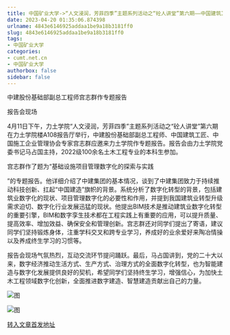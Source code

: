 ```yaml
---
title: 中国矿业大学->“人文浸润，芳菲四季”主题系列活动之“砼人讲堂”第六期——中国建筑工匠走进力土学院 | cumt.net.cn
date: 2023-04-20 01:35:06.874398
urlname: 4843e6146925addaa1be9a18b3181ff0
slug: 4843e6146925addaa1be9a18b3181ff0
tags: 
- 中国矿业大学
categories:
- cumt.net.cn
- 中国矿业大学
authorbox: false
sidebar: false
---
```

中建股份基础部副总工程师宫志群作专题报告

报告会现场

4月11日下午，力土学院“人文浸润，芳菲四季”主题系列活动之“砼人讲堂”第六期在力土学院楼A108报告厅举行，中建股份基础部副总工程师、中国建筑工匠、中国施工企业管理协会专家宫志群应邀来力土学院作专题报告。报告会由力土学院党委书记马占国主持，2022级100余名土木工程专业的本科生参加。

宫志群作了题为“基础设施项目管理数字化的探索与实践
<!--more-->
”的专题报告。他详细介绍了中建集团的基本情况，谈到了中建集团致力于持续推动科技创新、扛起“中国建造”旗帜的背景。系统分析了数字化转型的背景，包括建筑业数字化的现状、项目管理数字化的必要性和作用，并提到我国建筑业转型升级需求迫切、数字化行业发展迅猛的现状。他提出BIM技术是推动建筑业数字化转型的重要引擎，BIM和数字孪生技术都在工程实践上有重要的应用，可以提升质量、提高效率、增加效益、确保安全和管理创新。宫志群还对同学们提出了寄语，建议同学们坚持锻炼身体，注重学科交叉和跨专业学习，养成好的业余爱好来陶冶情操以及养成终生学习的习惯等。

报告会现场气氛热烈，互动交流环节提问踊跃。最后，马占国讲到，党的二十大以来，数字经济推动生活方式、生产方式、治理方式的全面数字化转型，也为智能建造与数字化发展提供良好的契机，希望同学们坚持终生学习，增强信心，为加快土木工程领域数字化创新，全面推进数字建造、智慧建造贡献出自己的力量。

![图](https://xwzx.cumt.edu.cn/_upload/article/images/f3/22/ca4f7ccc47eb883ea9b816866e4d/286cd3e3-7b75-4fd8-b6fd-2ff952bed180.jpg)

![图](https://xwzx.cumt.edu.cn/_upload/article/images/f3/22/ca4f7ccc47eb883ea9b816866e4d/81ee7e53-ece2-4ef1-8cce-bffbea2da175.jpg)

[转入文章首发地址](https://xwzx.cumt.edu.cn/d4/46/c523a644166/page.htm)